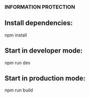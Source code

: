 ### INFORMATION PROTECTION

## Install dependencies:

npm install

## Start in developer mode:

npm run dev

## Start in production mode:

npm run build
